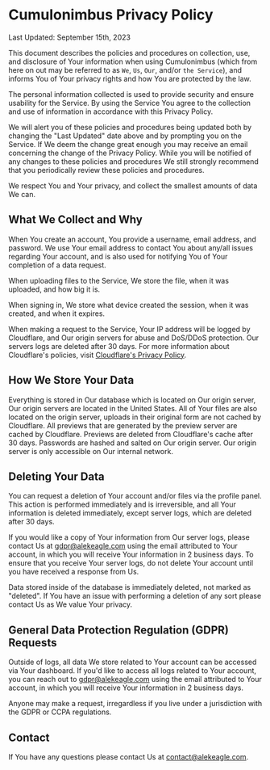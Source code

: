 # Cumulonimbus Privacy Policy

Last Updated: September 15th, 2023

This document describes the policies and procedures on collection, use, and disclosure of Your information when using Cumulonimbus (which from here on out may be referred to as `We`, `Us`, `Our`, and/or `the Service`), and informs You of Your privacy rights and how You are protected by the law.

The personal information collected is used to provide security and ensure usability for the Service. By using the Service You agree to the collection and use of information in accordance with this Privacy Policy.

We will alert you of these policies and procedures being updated both by changing the "Last Updated" date above and by prompting you on the Service. If We deem the change great enough you may receive an email concerning the change of the Privacy Policy. While you will be notified of any changes to these policies and procedures We still strongly recommend that you periodically review these policies and procedures.

We respect You and Your privacy, and collect the smallest amounts of data We can.

## What We Collect and Why

When You create an account, You provide a username, email address, and password. We use Your email address to contact You about any/all issues regarding Your account, and is also used for notifying You of Your completion of a data request.

When uploading files to the Service, We store the file, when it was uploaded, and how big it is.

When signing in, We store what device created the session, when it was created, and when it expires.

When making a request to the Service, Your IP address will be logged by Cloudflare, and Our origin servers for abuse and DoS/DDoS protection. Our servers logs are deleted after 30 days. For more information about Cloudflare's policies, visit [Cloudflare's Privacy Policy](https://www.cloudflare.com/privacypolicy/).

## How We Store Your Data

Everything is stored in Our database which is located on Our origin server, Our origin servers are located in the United States. All of Your files are also located on the origin server, uploads in their original form are not cached by Cloudflare. All previews that are generated by the preview server are cached by Cloudflare. Previews are deleted from Cloudflare's cache after 30 days. Passwords are hashed and salted on Our origin server. Our origin server is only accessible on Our internal network.

## Deleting Your Data

You can request a deletion of Your account and/or files via the profile panel. This action is performed immediately and is irreversible, and all Your information is deleted immediately, except server logs, which are deleted after 30 days.

If you would like a copy of Your information from Our server logs, please contact Us at <gdpr@alekeagle.com> using the email attributed to Your account, in which you will receive Your information in 2 business days. To ensure that you receive Your server logs, do not delete Your account until you have received a response from Us.

Data stored inside of the database is immediately deleted, not marked as "deleted". If You have an issue with performing a deletion of any sort please contact Us as We value Your privacy.

## General Data Protection Regulation (GDPR) Requests

Outside of logs, all data We store related to Your account can be accessed via Your dashboard. If you'd like to access all logs related to Your account, you can reach out to <gdpr@alekeagle.com> using the email attributed to Your account, in which you will receive Your information in 2 business days.

Anyone may make a request, irregardless if you live under a jurisdiction with the GDPR or CCPA regulations.

## Contact

If You have any questions please contact Us at <contact@alekeagle.com>.
